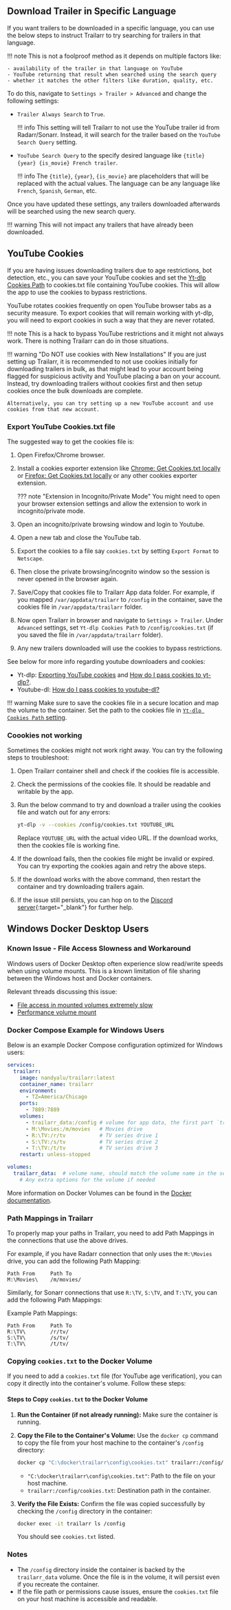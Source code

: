 ## Download Trailer in Specific Language

If you want trailers to be downloaded in a specific language, you can use the below steps to instruct Trailarr to try searching for trailers in that language.

!!! note
    This is not a foolproof method as it depends on multiple factors like:

    - availability of the trailer in that language on YouTube
    - YouTube returning that result when searched using the search query
    - whether it matches the other filters like duration, quality, etc. 


To do this, navigate to `Settings > Trailer > Advanced` and change the following settings:

- `Trailer Always Search` to `True`.

    !!! info
        This setting will tell Trailarr to not use the YouTube trailer id from Radarr/Sonarr. Instead, it will search for the trailer based on the `YouTube Search Query` setting.

- `YouTube Search Query` to the specify desired language like `{title} {year} {is_movie} French trailer`. 

    !!! info
        The `{title}`, `{year}`, `{is_movie}` are placeholders that will be replaced with the actual values. The language can be any language like `French`, `Spanish`, `German`, etc.

Once you have updated these settings, any trailers downloaded afterwards will be searched using the new search query.

!!! warning
    This will not impact any trailers that have already been downloaded.


## YouTube Cookies

If you are having issues downloading trailers due to age restrictions, bot detection, etc., you can save your YouTube cookies and set the [Yt-dlp Cookies Path](../user-guide/settings/general-settings/index.md#yt-dlp-cookies-path) to cookies.txt file containing YouTube cookies. This will allow the app to use the cookies to bypass restrictions.

YouTube rotates cookies frequently on open YouTube browser tabs as a security measure. To export cookies that will remain working with yt-dlp, you will need to export cookies in such a way that they are never rotated.

!!! note
    This is a hack to bypass YouTube restrictions and it might not always work. There is nothing Trailarr can do in those situations.

!!! warning "Do NOT use cookies with New Installations"
    If you are just setting up Trailarr, it is recommended to not use cookies initially for downloading trailers in bulk, as that might lead to your account being flagged for suspicious activity and YouTube placing a ban on your account. Instead, try downloading trailers without cookies first and then setup cookies once the bulk downloads are complete.
    
    Alternatively, you can try setting up a new YouTube account and use cookies from that new account.

### Export YouTube Cookies.txt file

The suggested way to get the cookies file is:

1. Open Firefox/Chrome browser.
2. Install a cookies exporter extension like [Chrome: Get Cookies.txt locally](https://chromewebstore.google.com/detail/get-cookiestxt-locally/cclelndahbckbenkjhflpdbgdldlbecc?hl=en) or [Firefox: Get Cookies.txt locally](https://addons.mozilla.org/en-US/firefox/addon/get-cookies-txt-locally/) or any other cookies exporter extension.

    ??? note "Extension in Incognito/Private Mode"
        You might need to open your browser extension settings and allow the extension to work in incognito/private mode.

3. Open an incognito/private browsing window and login to Youtube.
4. Open a new tab and close the YouTube tab.
5. Export the cookies to a file say `cookies.txt` by setting `Export Format` to `Netscape`.
6. Then close the private browsing/incognito window so the session is never opened in the browser again.
7. Save/Copy that cookies file to Trailarr App data folder. For example, if you mapped `/var/appdata/trailarr` to `/config` in the container, save the cookies file in `/var/appdata/trailarr` folder.
8. Now open Trailarr in browser and navigate to `Settings > Trailer`. Under `Advanced` settings, set `Yt-dlp Cookies Path` to `/config/cookies.txt` (if you saved the file in `/var/appdata/trailarr` folder).
9. Any new trailers downloaded will use the cookies to bypass restrictions.

See below for more info regarding youtube downloaders and cookies:

- Yt-dlp: [Exporting YouTube cookies](https://github.com/yt-dlp/yt-dlp/wiki/Extractors#exporting-youtube-cookies) and [How do I pass cookies to yt-dlp?](https://github.com/yt-dlp/yt-dlp/wiki/FAQ#how-do-i-pass-cookies-to-yt-dlp).
- Youtube-dl: [How do I pass cookies to youtube-dl?](https://github.com/ytdl-org/youtube-dl#how-do-i-pass-cookies-to-youtube-dl)

!!! warning
    Make sure to save the cookies file in a secure location and map the volume to the container. Set the path to the cookies file in [`Yt-dlp Cookies Path` setting](../user-guide/settings/general-settings/index.md#yt-dlp-cookies-path).

### Coookies not working

Sometimes the cookies might not work right away. You can try the following steps to troubleshoot:

1. Open Trailarr container shell and check if the cookies file is accessible.
2. Check the permissions of the cookies file. It should be readable and writable by the app.
3. Run the below command to try and download a trailer using the cookies file and watch out for any errors:

    ```bash
    yt-dlp -v --cookies /config/cookies.txt YOUTUBE_URL
    ```
    Replace `YOUTUBE_URL` with the actual video URL. If the download works, then the cookies file is working fine.

4. If the download fails, then the cookies file might be invalid or expired. You can try exporting the cookies again and retry the above steps.
5. If the download works with the above command, then restart the container and try downloading trailers again.
6. If the issue still persists, you can hop on to the [Discord server](https://discord.gg/KKPr5kQEzQ){:target="_blank"} for further help.


## Windows Docker Desktop Users
### Known Issue - File Access Slowness and Workaround
Windows users of Docker Desktop often experience slow read/write speeds when using volume mounts. This is a known limitation of file sharing between the Windows host and Docker containers.

Relevant threads discussing this issue:
- [File access in mounted volumes extremely slow](https://forums.docker.com/t/file-access-in-mounted-volumes-extremely-slow-cpu-bound/8076)
- [Performance volume mount](https://forums.docker.com/t/performance-volume-mount/27633)

### Docker Compose Example for Windows Users
Below is an example Docker Compose configuration optimized for Windows users:

```yaml
services:
  trailarr:
    image: nandyalu/trailarr:latest
    container_name: trailarr
    environment:
      - TZ=America/Chicago
    ports:
      - 7889:7889
    volumes:
      - trailarr_data:/config # volume for app data, the first part `trailarr_data` is the volume name
      - M:\Movies:/m/movies   # Movies drive
      - R:\TV:/r/tv           # TV series drive 1
      - S:\TV:/s/tv           # TV series drive 2
      - T:\TV:/t/tv           # TV series drive 3
    restart: unless-stopped

volumes:
  trailarr_data:  # volume name, should match the volume name in the service
    # Any extra options for the volume if needed
```

More information on Docker Volumes can be found in the [Docker documentation](https://docs.docker.com/engine/storage/volumes/).

### Path Mappings in Trailarr
To properly map your paths in Trailarr, you need to add Path Mappings in the connections that use the above drives.

For example, if you have Radarr connection that only uses the `M:\Movies` drive, you can add the following Path Mapping:

```
Path From     Path To
M:\Movies\    /m/movies/
```

Similarly, for Sonarr connections that use `R:\TV`, `S:\TV`, and `T:\TV`, you can add the following Path Mappings:

Example Path Mappings:
```
Path From     Path To
R:\TV\        /r/tv/
S:\TV\        /s/tv/
T:\TV\        /t/tv/
```

### Copying `cookies.txt` to the Docker Volume
If you need to add a `cookies.txt` file (for YouTube age verification), you can copy it directly into the container's volume. Follow these steps:

#### Steps to Copy `cookies.txt` to the Docker Volume
1. **Run the Container (if not already running):**
   Make sure the container is running.

2. **Copy the File to the Container's Volume:**
   Use the `docker cp` command to copy the file from your host machine to the container's `/config` directory:
   ```bash
   docker cp "C:\docker\trailarr\config\cookies.txt" trailarr:/config/cookies.txt
   ```

   - `"C:\docker\trailarr\config\cookies.txt"`: Path to the file on your host machine.
   - `trailarr:/config/cookies.txt`: Destination path in the container.

3. **Verify the File Exists:**
   Confirm the file was copied successfully by checking the `/config` directory in the container:
   ```bash
   docker exec -it trailarr ls /config
   ```
   You should see `cookies.txt` listed.

### Notes
- The `/config` directory inside the container is backed by the `trailarr_data` volume. Once the file is in the volume, it will persist even if you recreate the container.
- If the file path or permissions cause issues, ensure the `cookies.txt` file on your host machine is accessible and readable.

